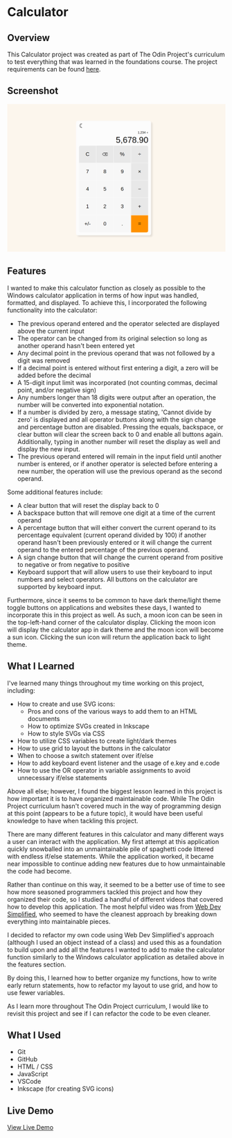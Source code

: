 # Calculator

## Overview
This Calculator project was created as part of The Odin Project's curriculum to test everything that was learned in the foundations course. The project requirements can be found [here](https://www.theodinproject.com/lessons/foundations-calculator#assignment).

## Screenshot
![](images/screenshot.png)

## Features
I wanted to make this calculator function as closely as possible to the Windows calculator application in terms of how input was handled, formatted, and displayed. To achieve this, I incorporated the following functionality into the calculator:
* The previous operand entered and the operator selected are displayed above the current input
* The operator can be changed from its original selection so long as another operand hasn't been entered yet
* Any decimal point in the previous operand that was not followed by a digit was removed
* If a decimal point is entered without first entering a digit, a zero will be added before the decimal
* A 15-digit input limit was incorporated (not counting commas, decimal point, and/or negative sign)
* Any numbers longer than 18 digits were output after an operation, the number will be converted into exponential notation.
* If a number is divided by zero, a message stating, 'Cannot divide by zero' is displayed and all operator buttons along with the sign change and percentage button are disabled. Pressing the equals, backspace, or clear button will clear the screen back to 0 and enable all buttons again. Additionally, typing in another number will reset the display as well and display the new input.
* The previous operand entered will remain in the input field until another number is entered, or if another operator is selected before entering a new number, the operation will use the previous operand as the second operand.

Some additional features include:
* A clear button that will reset the display back to 0
* A backspace button that will remove one digit at a time of the current operand
* A percentage button that will either convert the current operand to its percentage equivalent (current operand divided by 100) if another operand hasn't been previously entered or it will change the current operand to the entered percentage of the previous operand.
* A sign change button that will change the current operand from positive to negative or from negative to positive
* Keyboard support that will allow users to use their keyboard to input numbers and select operators. All buttons on the calculator are supported by keyboard input.

Furthermore, since it seems to be common to have dark theme/light theme toggle buttons on applications and websites these days, I wanted to incorporate this in this project as well. As such, a moon icon can be seen in the top-left-hand corner of the calculator display. Clicking the moon icon will display the calculator app in dark theme and the moon icon will become a sun icon. Clicking the sun icon will return the application back to light theme.

## What I Learned
I've learned many things throughout my time working on this project, including:
* How to create and use SVG icons:
    * Pros and cons of the various ways to add them to an HTML documents
    * How to optimize SVGs created in Inkscape
    * How to style SVGs via CSS
* How to utilize CSS variables to create light/dark themes
* How to use grid to layout the buttons in the calculator
* When to choose a switch statement over if/else
* How to add keyboard event listener and the usage of e.key and e.code
* How to use the OR operator in variable assignments to avoid unnecessary if/else statements

Above all else; however, I found the biggest lesson learned in this project is how important it is to have organized maintainable code. While The Odin Project curriculum hasn't covered much in the way of programming design at this point (appears to be a future topic), it would have been useful knowledge to have when tackling this project. 

There are many different features in this calculator and many different ways a user can interact with the application. My first attempt at this application quickly snowballed into an unmaintainable pile of spaghetti code littered with endless if/else statements. While the application worked, it became near impossible to continue adding new features due to how unmaintainable the code had become.

Rather than continue on this way, it seemed to be a better use of time to see how more seasoned programmers tackled this project and how they organized their code, so I studied a handful of different videos that covered how to develop this application. The most helpful video was from [Web Dev Simplified](https://www.youtube.com/watch?v=j59qQ7YWLxw&ab_channel=WebDevSimplified), who seemed to have the cleanest approach by breaking down everything into maintainable pieces.

I decided to refactor my own code using Web Dev Simplified's approach (although I used an object instead of a class) and used this as a foundation to build upon and add all the features I wanted to add to make the calculator function similarly to the Windows calculator application as detailed above in the features section.

By doing this, I learned how to better organize my functions, how to write early return statements, how to refactor my layout to use grid, and how to use fewer variables.

As I learn more throughout The Odin Project curriculum, I would like to revisit this project and see if I can refactor the code to be even cleaner.

## What I Used
* Git
* GitHub
* HTML / CSS
* JavaScript
* VSCode
* Inkscape (for creating SVG icons)

## Live Demo
[View Live Demo](https://creative-cookie.github.io/odin-calculator)